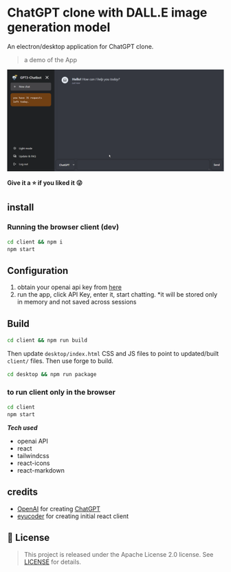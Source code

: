 # ChatGPT clone with DALL.E image generation model

An electron/desktop application for ChatGPT clone.

> a demo of the App
<img src="_pics/demo.gif" width="800px" alt="android icon"/>

**Give it a ⭐ if you liked it 😜**

## install

### Running the browser client (dev)
```bash
cd client && npm i
npm start
```

## Configuration
1. obtain your openai api key from [here](https://openai.com)
2. run the app, click API Key, enter it, start chatting. *it will be stored only in memory and not saved across sessions

## Build
```bash
cd client && npm run build
```

Then update `desktop/index.html` CSS and JS files to point to updated/built `client/` files. Then use forge to build.

```bash
cd desktop && npm run package
```

### to run client only in the browser
```bash
cd client
npm start
```

***Tech used***
  - openai API
  - react
  - tailwindcss
  - react-icons
  - react-markdown


## credits
- [OpenAI](https://openai.com) for creating [ChatGPT](https://chat.openai.com/chat)
- [eyucoder](https://github.com/eyucoder/chatgpt-clone) for creating initial react client

## 📝 License

>This project is released under the Apache License 2.0 license.
See [LICENSE](./LICENSE) for details.
